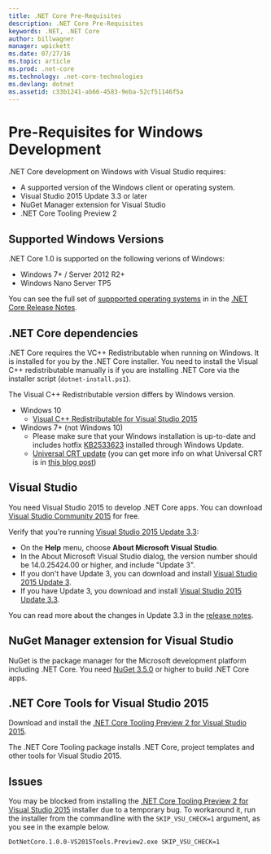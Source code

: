 ```yaml
---
title: .NET Core Pre-Requisites
description: .NET Core Pre-Requisites
keywords: .NET, .NET Core
author: billwagner
manager: wpickett
ms.date: 07/27/16
ms.topic: article
ms.prod: .net-core
ms.technology: .net-core-technologies
ms.devlang: dotnet
ms.assetid: c33b1241-ab66-4583-9eba-52cf51146f5a
---
```


# Pre-Requisites for Windows Development

.NET Core development on Windows with Visual Studio requires:

* A supported version of the Windows client or operating system.
* Visual Studio 2015 Update 3.3 or later
* NuGet Manager extension for Visual Studio
* .NET Core Tooling Preview 2

## Supported Windows Versions

.NET Core 1.0 is supported on the following verions of Windows:

- Windows 7+ / Server 2012 R2+
- Windows Nano Server TP5

You can see the full set of [suppported operating systems](https://github.com/dotnet/core/blob/master/release-notes/1.0/1.0.0.md#rtm-platform-support) in in the [.NET Core Release Notes](https://github.com/dotnet/core/blob/master/release-notes/1.0/1.0.0.md).

## .NET Core dependencies

.NET Core requires the VC++ Redistributable when running on Windows. It is installed for you by the .NET Core installer. You need to install the Visual C++ redistributable manually is if you are installing .NET Core via the installer script (`dotnet-install.ps1`). 

The Visual C++ Redistributable version differs by Windows version.

* Windows 10
    * [Visual C++ Redistributable for Visual Studio 2015](https://www.microsoft.com/en-us/download/details.aspx?id=48145)
* Windows 7+ (not Windows 10)
    * Please make sure that your Windows installation is up-to-date and includes hotfix [KB2533623](https://support.microsoft.com/en-us/kb/2533623) installed through Windows Update.
    * [Universal CRT update](https://www.microsoft.com/en-us/download/details.aspx?id=48234) (you can get more info on what Universal CRT is in [this blog post](https://blogs.msdn.microsoft.com/vcblog/2015/03/03/introducing-the-universal-crt/))

## Visual Studio

You need Visual Studio 2015 to develop .NET Core apps. You can download [Visual Studio Community 2015](https://www.visualstudio.com/downloads/download-visual-studio-vs) for free. 

Verify that you're running [Visual Studio 2015 Update 3.3](https://www.visualstudio.com/news/releasenotes/vs2015-update3-vs):

* On the **Help** menu, choose **About Microsoft Visual Studio**.
* In the About Microsoft Visual Studio dialog, the version number should be 14.0.25424.00 or higher, and include "Update 3".
* If you don't have Update 3, you can download and install [Visual Studio 2015 Update 3](https://www.visualstudio.com/en-us/news/releasenotes/vs2015-update3-vs).
* If you have Update 3, you download and install [Visual Studio 2015 Update 3.3](https://msdn.microsoft.com/en-us/library/mt752379.aspx).

You can read more about the changes in Update 3.3 in the [release notes](https://www.visualstudio.com/en-us/news/releasenotes/vs2015-update3-vs).

## NuGet Manager extension for Visual Studio

NuGet is the package manager for the Microsoft development platform including .NET Core. You need [NuGet 3.5.0](https://dist.nuget.org/visualstudio-2015-vsix/v3.5.0-beta/NuGet.Tools.vsix) or higher to build .NET Core apps.

## .NET Core Tools for Visual Studio 2015

Download and install the [.NET Core Tooling Preview 2 for Visual Studio 2015](https://go.microsoft.com/fwlink/?LinkId=817245). 

The .NET Core Tooling package installs .NET Core, project templates and other tools for Visual Studio 2015.

## Issues

You may be blocked from installing the [.NET Core Tooling Preview 2 for Visual Studio 2015](https://go.microsoft.com/fwlink/?LinkId=817245) installer due to a temporary bug. To workaround it, run the installer from the commandline with the `SKIP_VSU_CHECK=1` argument, as you see in the example below.

```
DotNetCore.1.0.0-VS2015Tools.Preview2.exe SKIP_VSU_CHECK=1
```
